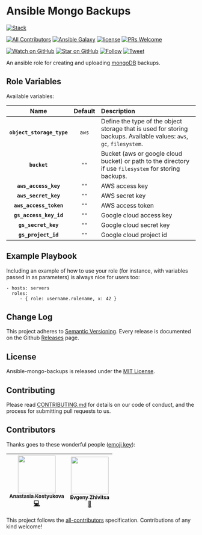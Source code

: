 # Ansible Mongo Backups

[![Stack](https://raw.githubusercontent.com/paralect/stack/master/stack-component-template/stack.png)](https://github.com/paralect/stack)

[![All Contributors](https://img.shields.io/badge/all_contributors-2-orange.svg?style=flat-square)](#contributors)
[![Ansible Galaxy](https://img.shields.io/badge/ansible--galaxy-mongo-backups-blue.svg?style=flat-square)](https://galaxy.ansible.com/paralect/mongo-backups)
[![license](https://img.shields.io/github/license/mashape/apistatus.svg?style=flat-square)](https://github.com/paralect/ansible-mongo/blob/master/LICENSE)
[![PRs Welcome](https://img.shields.io/badge/PRs-welcome-brightgreen.svg?style=flat-square)](http://makeapullrequest.com)


[![Watch on GitHub](https://img.shields.io/github/watchers/paralect/ansible-mongo-backups.svg?style=social&label=Watch)](https://github.com/paralect/ansible-mongo-backups/watchers)
[![Star on GitHub](https://img.shields.io/github/stars/paralect/ansible-mongo-backups.svg?style=social&label=Stars)](https://github.com/paralect/ansible-mongo-backups/stargazers)
[![Follow](https://img.shields.io/twitter/follow/paralect.svg?style=social&label=Follow)](https://twitter.com/paralect)
[![Tweet](https://img.shields.io/twitter/url/https/github.com/paralect/ansible-mongo-backups.svg?style=social)](https://twitter.com/intent/tweet?text=I%27m%20using%20Stack%20components%20to%20build%20my%20next%20product%20🚀.%20Check%20it%20out:%20https://github.com/paralect/ansible-mongo-backups)

An ansible role for creating and uploading [mongoDB](https://www.mongodb.com/) backups.

## Role Variables

Available variables:

|Name|Default|Description|
|:--:|:--:|:----------|
|**`object_storage_type`**|`aws`|Define the type of the object storage that is used for storing backups. Available values: `aws`, `gc`, `filesystem`.|
|**`bucket`**|`""`|Bucket (aws or google cloud bucket) or path to the directory if use `filesystem` for storing backups.|
|**`aws_access_key`**|`""`|AWS access key|
|**`aws_secret_key`**|`""`|AWS secret key|
|**`aws_access_token`**|`""`|AWS access token|
|**`gs_access_key_id`**|`""`|Google cloud access key|
|**`gs_secret_key`**|`""`|Google cloud secret key|
|**`gs_project_id`**|`""`|Google cloud project id|

Example Playbook
----------------

Including an example of how to use your role (for instance, with variables passed in as parameters) is always nice for users too:

    - hosts: servers
      roles:
         - { role: username.rolename, x: 42 }


## Change Log

This project adheres to [Semantic Versioning](http://semver.org/).
Every release is documented on the Github [Releases](https://github.com/paralect/ansible-mongo-backups/releases) page.

## License

Ansible-mongo-backups is released under the [MIT License](https://github.com/paralect/ansible-mongo-backups/blob/master/LICENSE).

## Contributing

Please read [CONTRIBUTING.md](https://github.com/paralect/ansible-mongo-backups/blob/master/CONTRIBUTING.md) for details on our code of conduct, and the process for submitting pull requests to us.

## Contributors

Thanks goes to these wonderful people ([emoji key](https://github.com/kentcdodds/all-contributors#emoji-key)):

<!-- ALL-CONTRIBUTORS-LIST:START - Do not remove or modify this section -->
<!-- prettier-ignore -->
| [<img src="https://avatars1.githubusercontent.com/u/11842784?v=4" width="100px;"/><br /><sub><b>Anastasia Kostyukova</b></sub>](https://github.com/nastya-kostyukova)<br />[💻](https://github.com/paralect/ansible-mogo-backups/commits?author=nastya-kostyukova "Code") | [<img src="https://avatars2.githubusercontent.com/u/6461311?v=4" width="100px;"/><br /><sub><b>Evgeny Zhivitsa</b></sub>](https://github.com/ezhivitsa)<br />[📖](https://github.com/paralect/ansible-mogo-backups/commits?author=ezhivitsa "Documentation") |
| :---: | :---: |
<!-- ALL-CONTRIBUTORS-LIST:END -->

This project follows the [all-contributors](https://github.com/kentcdodds/all-contributors) specification. Contributions of any kind welcome!
